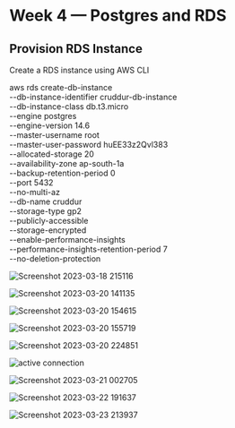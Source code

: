 # Week 4 — Postgres and RDS

## Provision RDS Instance
Create a RDS instance using AWS CLI

aws rds create-db-instance \
  --db-instance-identifier cruddur-db-instance \
  --db-instance-class db.t3.micro \
  --engine postgres \
  --engine-version  14.6 \
  --master-username root \
  --master-user-password huEE33z2Qvl383 \
  --allocated-storage 20 \
  --availability-zone ap-south-1a \
  --backup-retention-period 0 \
  --port 5432 \
  --no-multi-az \
  --db-name cruddur \
  --storage-type gp2 \
  --publicly-accessible \
  --storage-encrypted \
  --enable-performance-insights \
  --performance-insights-retention-period 7 \
  --no-deletion-protection
  
  


![Screenshot 2023-03-18 215116](https://user-images.githubusercontent.com/100923201/230331035-43a227e5-23a0-4de6-97cf-c5de5248029d.png)



![Screenshot 2023-03-20 141135](https://user-images.githubusercontent.com/100923201/230331293-3c07a438-2138-4c61-a7f4-e23c97a04b2a.png)


![Screenshot 2023-03-20 154615](https://user-images.githubusercontent.com/100923201/230331393-84259791-ec93-4752-859a-dd68f20d8ae5.png)


![Screenshot 2023-03-20 155719](https://user-images.githubusercontent.com/100923201/230331442-81f9d9e3-7c97-47a7-840b-a58b884cb20e.png)


![Screenshot 2023-03-20 224851](https://user-images.githubusercontent.com/100923201/230332047-98c416a6-5f67-42c3-9332-e14727107a5a.png)


![active connection](https://user-images.githubusercontent.com/100923201/230332154-92dda2c9-7417-46ad-809d-94dc0e55418a.png)


![Screenshot 2023-03-21 002705](https://user-images.githubusercontent.com/100923201/230332216-bd8f74f3-19f8-4dca-93e4-e9c7fe096c0e.png)


![Screenshot 2023-03-22 191637](https://user-images.githubusercontent.com/100923201/230332499-7c4c6794-e123-4c80-96fc-a9a887b923ab.png)


![Screenshot 2023-03-23 213937](https://user-images.githubusercontent.com/100923201/230332574-944ad7ef-722c-4262-a933-ea7c78c00097.png)


